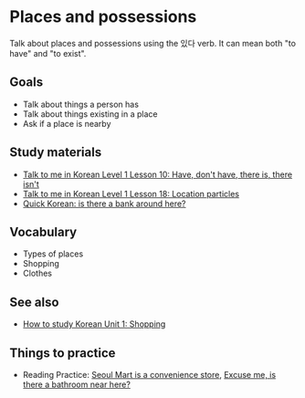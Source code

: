 # Places and possessions

Talk about places and possessions using the 있다 verb. It can mean both "to have" and "to exist".

## Goals

- Talk about things a person has
- Talk about things existing in a place
- Ask if a place is nearby

## Study materials

- [Talk to me in Korean Level 1 Lesson 10: Have, don't have, there is, there isn't](http://talktomeinkorean.com/lessons/l1l10/)
- [Talk to me in Korean Level 1 Lesson 18: Location particles](http://talktomeinkorean.com/lessons/l1l18/)
- [Quick Korean: is there a bank around here?](https://youtu.be/cvBa1cfvErM?list=PLUa1FE1E3AYs975HVvtSJbAGvHT0FwhlB)

## Vocabulary
- Types of places
- Shopping
- Clothes

## See also
- [How to study Korean Unit 1: Shopping](https://www.howtostudykorean.com/theme/shopping/)

## Things to practice
- Reading Practice: [Seoul Mart is a convenience store](http://www.emagasia.com/korean-language-reading-practice-12-seoul-mart-is-a-convenience-store), [Excuse me, is there a bathroom near here?](http://www.emagasia.com/korean-language-reading-practice-13-excuse-me-is-there-a-bathroom-near-here)
